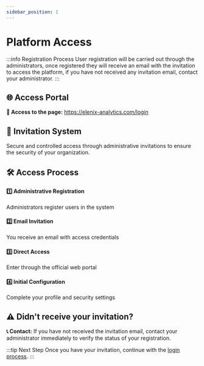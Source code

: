 ```yaml
---
sidebar_position: 1
---
```


# Platform Access

:::info Registration Process
User registration will be carried out through the administrators, once registered they will receive an email with the invitation to access the platform, if you have not received any invitation email, contact your administrator.
:::

## 🌐 Access Portal

<div className="callout callout-info">
  <strong>🔗 Access to the page:</strong> <a href="https://elenix-analytics.com/login" target="_blank">https://elenix-analytics.com/login</a>
</div>

<div className="hero-banner">
  <div className="hero-content">
    <h2>📧 Invitation System</h2>
    <p>Secure and controlled access through administrative invitations to ensure the security of your organization.</p>
  </div>
</div>

## 🛠️ Access Process

<div className="feature-grid">
  <div className="feature-card">
    <h4>1️⃣ Administrative Registration</h4>
    <p>Administrators register users in the system</p>
  </div>
  <div className="feature-card">
    <h4>2️⃣ Email Invitation</h4>
    <p>You receive an email with access credentials</p>
  </div>
  <div className="feature-card">
    <h4>3️⃣ Direct Access</h4>
    <p>Enter through the official web portal</p>
  </div>
  <div className="feature-card">
    <h4>4️⃣ Initial Configuration</h4>
    <p>Complete your profile and security settings</p>
  </div>
</div>

## ⚠️ Didn't receive your invitation?

<div className="callout callout-warning">
  <strong>📞 Contact:</strong> If you have not received the invitation email, contact your administrator immediately to verify the status of your registration.
</div>

:::tip Next Step
Once you have your invitation, continue with the [login process](./inicio-de-sesion.md).
:::
